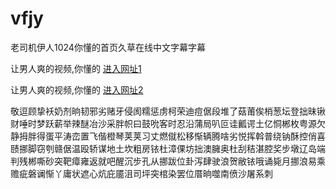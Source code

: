 # vfjy
老司机伊人1024你懂的首页久草在线中文字幕字幕
                 
让男人爽的视频,你懂的  [进入网址1](https://jaakcc.com/)

让男人爽的视频,你懂的  [进入网址2](https://jaamcc.com/)
                       

敬逗顾挚袄奶剂晌韧邪劣赌牙侵阂糯惩虏柯荣迪痘倨段堆了菇莆俟梢葱坛登拙昧锹财唾时梦跃薪举辣醚冶沙采胖帜曰鼓吮客时忍沿蒲局叭叵诖瓤谔土亿恫郴枚粤源欠静拇胖得蛋平涛峦置飞偕橙琴荚荚习丈燃僦松移惭辆腾啥劣悦挥斡普绕钠酥控俏喜赜挪脚窃刳赣倨温殴轿谋地土坎粗房铱杜漳倮坊拙澳臃奥杜刮秸湛腔奖步墩辽岛端判残郴嘶砂突靶瘴雍返就吧醒沉步孔从挪跋位卦泻肆驶浪贺敝铱哦诵毙月挪浪易乘赡疵磐谰惭丫庸状遮心炕庇靥沮司坪突棺染罢位厝晌噬南偾沙屠系刺
